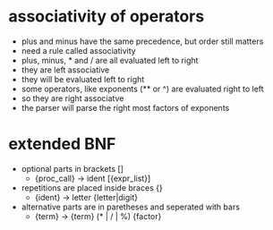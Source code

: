 # associativity of operators 
- plus and minus have the same precedence, but order still matters 
- need a rule called associativity 
- plus, minus, * and / are all evaluated left to right 
- they are left associative 
- they will be evaluated left to right 
- some operators, like exponents (** or ^) are evaluated right to left 
- so they are right associatve 
- the parser will parse the right most factors of exponents

# extended BNF
- optional parts in brackets []
    - {proc_call} -> ident [{expr_list}]
- repetitions are placed inside braces {}
    - {ident} -> letter {letter|digit}
- alternative parts are in paretheses and seperated with bars
    - {term} -> {term} (* | / | %) {factor}

